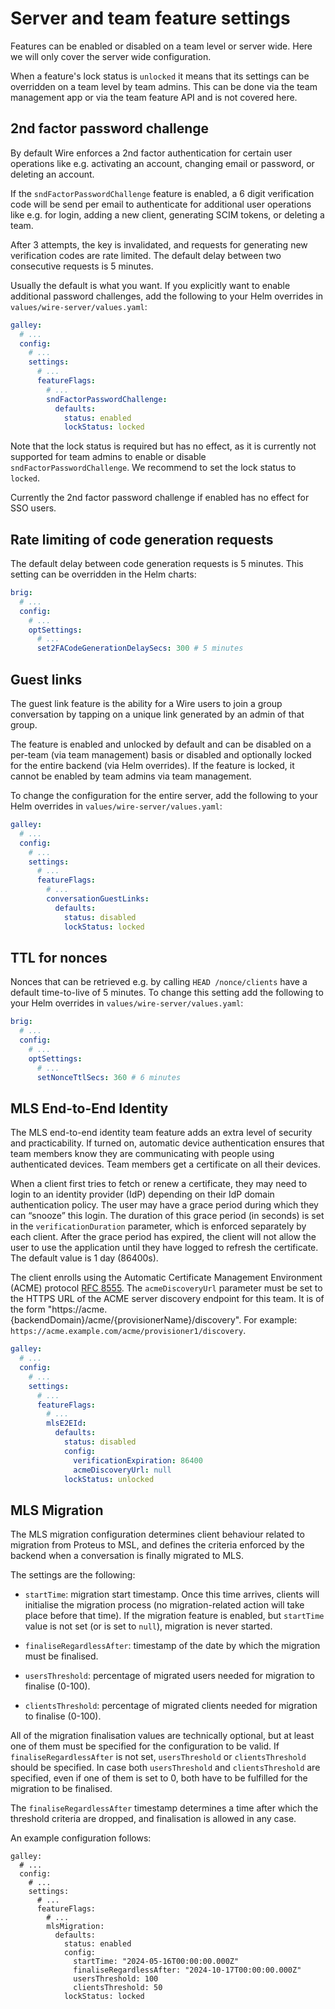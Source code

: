 # Server and team feature settings

Features can be enabled or disabled on a team level or server wide. Here we will only cover the server wide configuration.

When a feature's lock status is `unlocked` it means that its settings can be overridden on a team level by team admins. This can be done via the team management app or via the team feature API and is not covered here.

## 2nd factor password challenge

By default Wire enforces a 2nd factor authentication for certain user operations like e.g. activating an account, changing email or password, or deleting an account.

If the `sndFactorPasswordChallenge` feature is enabled, a 6 digit verification code will be send per email to authenticate for additional user operations like e.g. for login, adding a new client, generating SCIM tokens, or deleting a team.

After 3 attempts, the key is invalidated, and requests for generating new verification codes are rate limited. The default delay between two consecutive requests is 5 minutes.

Usually the default is what you want. If you explicitly want to enable additional password challenges, add the following to your Helm overrides in `values/wire-server/values.yaml`:

```yaml
galley:
  # ...
  config:
    # ...
    settings:
      # ...
      featureFlags:
        # ...
        sndFactorPasswordChallenge:
          defaults:
            status: enabled
            lockStatus: locked
```

Note that the lock status is required but has no effect, as it is currently not supported for team admins to enable or disable `sndFactorPasswordChallenge`. We recommend to set the lock status to `locked`.

Currently the 2nd factor password challenge if enabled has no effect for SSO users.

## Rate limiting of code generation requests

The default delay between code generation requests is 5 minutes. This setting can be overridden in the Helm charts:

```yaml
brig:
  # ...
  config:
    # ...
    optSettings:
      # ...
      set2FACodeGenerationDelaySecs: 300 # 5 minutes
```

## Guest links

The guest link feature is the ability for a Wire users to join a group conversation by tapping on a unique link generated by an admin of that group.

The feature is enabled and unlocked by default and can be disabled on a per-team (via team management) basis or disabled and optionally locked for the entire backend (via Helm overrides). If the feature is locked, it cannot be enabled by team admins via team management.

To change the configuration for the entire server, add the following to your Helm overrides in `values/wire-server/values.yaml`:

```yaml
galley:
  # ...
  config:
    # ...
    settings:
      # ...
      featureFlags:
        # ...
        conversationGuestLinks:
          defaults:
            status: disabled
            lockStatus: locked
```

## TTL for nonces

Nonces that can be retrieved e.g. by calling `HEAD /nonce/clients` have a default time-to-live of 5 minutes. To change this setting add the following to your Helm overrides in `values/wire-server/values.yaml`:

```yaml
brig:
  # ...
  config:
    # ...
    optSettings:
      # ...
      setNonceTtlSecs: 360 # 6 minutes
```

## MLS End-to-End Identity

The MLS end-to-end identity team feature adds an extra level of security and practicability. If turned on, automatic device authentication ensures that team members know they are communicating with people using authenticated devices. Team members get a certificate on all their devices.

When a client first tries to fetch or renew a certificate, they may need to login to an identity provider (IdP) depending on their IdP domain authentication policy. The user may have a grace period during which they can “snooze” this login. The duration of this grace period (in seconds) is set in the `verificationDuration` parameter, which is enforced separately by each client. After the grace period has expired, the client will not allow the user to use the application until they have logged to refresh the certificate. The default value is 1 day (86400s).

The client enrolls using the Automatic Certificate Management Environment (ACME) protocol [RFC 8555](https://www.rfc-editor.org/rfc/rfc8555.html). The `acmeDiscoveryUrl` parameter must be set to the HTTPS URL of the ACME server discovery endpoint for this team. It is of the form "https://acme.{backendDomain}/acme/{provisionerName}/discovery". For example: `https://acme.example.com/acme/provisioner1/discovery`.

```yaml
galley:
  # ...
  config:
    # ...
    settings:
      # ...
      featureFlags:
        # ...
        mlsE2EId:
          defaults:
            status: disabled
            config:
              verificationExpiration: 86400
              acmeDiscoveryUrl: null
            lockStatus: unlocked
```

## MLS Migration

The MLS migration configuration determines client behaviour related to
migration from Proteus to MSL, and defines the criteria enforced by the backend
when a conversation is finally migrated to MLS.

The settings are the following:

 - `startTime`: migration start timestamp. Once this time arrives, clients will
   initialise the migration process (no migration-related action will take
   place before that time).  If the migration feature is enabled, but
   `startTime` value is not set (or is set to `null`), migration is never
   started.

 - `finaliseRegardlessAfter`: timestamp of the date by which the migration must
   be finalised.

 - `usersThreshold`: percentage of migrated users needed for migration to
   finalise (0-100).

 - `clientsThreshold`: percentage of migrated clients needed for migration to
   finalise (0-100).

All of the migration finalisation values are technically optional, but at least
one of them must be specified for the configuration to be valid. If
`finaliseRegardlessAfter` is not set, `usersThreshold` or `clientsThreshold`
should be specified. In case both `usersThreshold` and `clientsThreshold` are
specified, even if one of them is set to 0, both have to be fulfilled for the
migration to be finalised.

The `finaliseRegardlessAfter` timestamp determines a time after which the
threshold criteria are dropped, and finalisation is allowed in any case.

An example configuration follows:

```
galley:
  # ...
  config:
    # ...
    settings:
      # ...
      featureFlags:
        # ...
        mlsMigration:
          defaults:
            status: enabled
            config:
              startTime: "2024-05-16T00:00:00.000Z"
              finaliseRegardlessAfter: "2024-10-17T00:00:00.000Z"
              usersThreshold: 100
              clientsThreshold: 50
            lockStatus: locked
```
